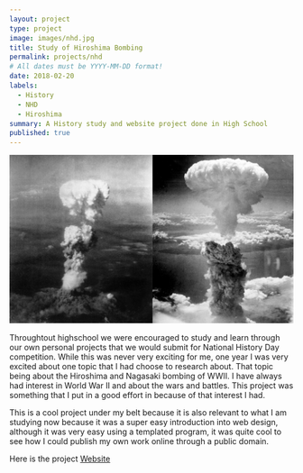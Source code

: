 ```yaml
---
layout: project
type: project
image: images/nhd.jpg
title: Study of Hiroshima Bombing
permalink: projects/nhd
# All dates must be YYYY-MM-DD format!
date: 2018-02-20
labels:
  - History
  - NHD
  - Hiroshima
summary: A History study and website project done in High School
published: true
---
```


<div class="ui small rounded images">
  <img class="Hiroshima Bombing" src="https://github.com/JohananCS/JohananCS.github.io/blob/master/images/hiroshima.jpg">
</div>

Throughtout highschool we were encouraged to study and learn through our own personal projects that we would submit for National History Day competition. While this was never very exciting for me, one year I was very excited about one topic that I had choose to research about. That topic being about the Hiroshima and Nagasaki bombing of WWII. I have always had interest in World War II and about the wars and battles. This project was something that I put in a good effort in because of that interest I had.

This is a cool project under my belt because it is also relevant to what I am studying now because it was a super easy introduction into web design, although it was very easy using a templated program, it was quite cool to see how I could publish my own work online through a public domain.


Here is the project [Website](http://19971852.nhd.weebly.com/annotated-bibliography.html)
